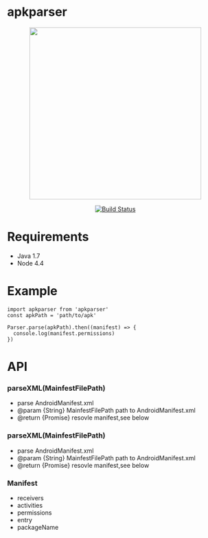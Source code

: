 apkparser
=========

<p align="center"><a href="http://mclspace.com" target="_blank"><img width="400" src="http://7pun7p.com1.z0.glb.clouddn.com/image/nata-banner.png"></a></p>
<p align="center">
    <a href="https://travis-ci.org/open-nata/apkparser/branches"><img src="https://img.shields.io/travis/open-nata/apkparser.svg" alt="Build Status"></a>
</p>

# Requirements
- Java 1.7
- Node 4.4

# Example 
```
import apkparser from 'apkparser'
const apkPath = 'path/to/apk'

Parser.parse(apkPath).then((manifest) => {
  console.log(manifest.permissions)
})

```

# API
### parseXML(MainfestFilePath) 
 * parse AndroidManifest.xml
 * @param  {String} MainfestFilePath path to AndroidManifest.xml
 * @return {Promise} resovle manifest,see below

### parseXML(MainfestFilePath)
 * parse AndroidManifest.xml
 * @param  {String} MainfestFilePath path to AndroidManifest.xml
 * @return {Promise} resovle manifest,see below

### Manifest
- receivers
- activities
- permissions
- entry
- packageName
